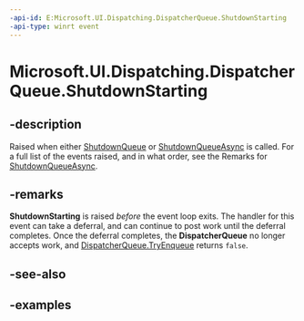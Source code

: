 ```yaml
---
-api-id: E:Microsoft.UI.Dispatching.DispatcherQueue.ShutdownStarting
-api-type: winrt event
---
```


# Microsoft.UI.Dispatching.DispatcherQueue.ShutdownStarting

<!--
public event Windows.Foundation.TypedEventHandler<Microsoft.UI.Dispatching.DispatcherQueue,Microsoft.UI.Dispatching.DispatcherQueueShutdownStartingEventArgs> ShutdownStarting;
-->

## -description

Raised when either [ShutdownQueue](./dispatcherqueuecontroller_shutdownqueue_1224442331.md) or [ShutdownQueueAsync](./dispatcherqueuecontroller_shutdownqueueasync_542547627.md) is called. For a full list of the events raised, and in what order, see the Remarks for [ShutdownQueueAsync](./dispatcherqueuecontroller_shutdownqueueasync_542547627.md).

## -remarks

**ShutdownStarting** is raised *before* the event loop exits. The handler for this event can take a deferral, and can continue to post work until the deferral completes. Once the deferral completes, the **DispatcherQueue** no longer accepts work, and [DispatcherQueue.TryEnqueue](./dispatcherqueue_tryenqueue_530434839.md) returns `false`.

## -see-also

## -examples
